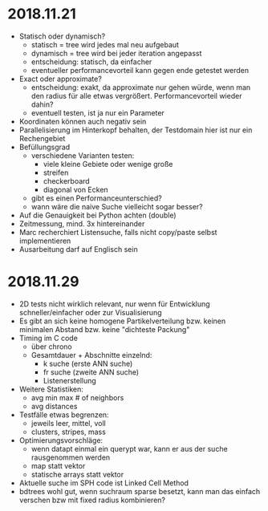 2018.11.21
=======
* Statisch oder dynamisch?
    * statisch = tree wird jedes mal neu aufgebaut
    * dynamisch = tree wird bei jeder iteration angepasst
    * entscheidung: statisch, da einfacher
    * eventueller performancevorteil kann gegen ende getestet werden
* Exact oder approximate?
    * entscheidung: exakt, da approximate nur gehen würde, wenn man den radius für alle etwas vergrößert. Performancevorteil wieder dahin?
    * eventuell testen, ist ja nur ein Parameter
* Koordinaten können auch negativ sein
* Parallelisierung im Hinterkopf behalten, der Testdomain hier ist nur ein Rechengebiet
* Befüllungsgrad
    * verschiedene Varianten testen:
        * viele kleine Gebiete oder wenige große
        * streifen
        * checkerboard
        * diagonal von Ecken
    * gibt es einen Performanceunterschied?
    * wann wäre die naive Suche vielleicht sogar besser?
* Auf die Genauigkeit bei Python achten (double)
* Zeitmessung, mind. 3x hintereinander
* Marc recherchiert Listensuche, falls nicht copy/paste selbst implementieren
* Ausarbeitung darf auf Englisch sein


2018.11.29
=======

- 2D tests nicht wirklich relevant, nur wenn für Entwicklung schneller/einfacher oder zur Visualisierung
- Es gibt an sich keine homogene Partikelverteilung bzw. keinen minimalen Abstand bzw. keine "dichteste Packung"
- Timing im C code
    - über chrono
    - Gesamtdauer + Abschnitte einzelnd:
        - k suche (erste ANN suche)
        - fr suche (zweite ANN suche)
        - Listenerstellung
- Weitere Statistiken:
    - avg min max # of neighbors
    - avg distances
- Testfälle etwas begrenzen:
    - jeweils leer, mittel, voll
    - clusters, stripes, mass
- Optimierungsvorschläge: 
    - wenn datapt einmal ein querypt war, kann er aus der suche rausgenommen werden
    - map statt vektor
    - statische arrays statt vektor
- Aktuelle suche im SPH code ist Linked Cell Method
- bdtrees wohl gut, wenn suchraum sparse besetzt, kann man das einfach verschen bzw mit fixed radius kombinieren?